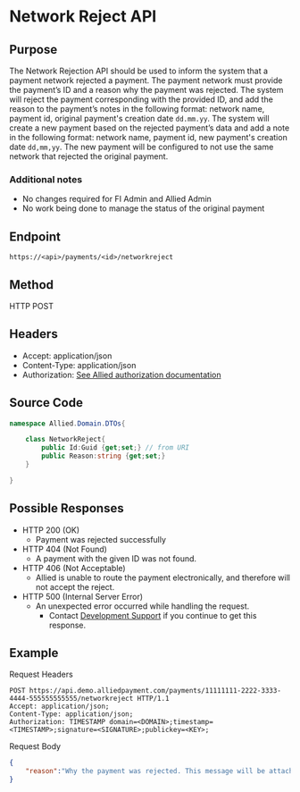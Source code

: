# Network Reject API

## Purpose

The Network Rejection API should be used to inform the system that a payment network rejected a payment. The payment network must provide the payment’s ID and a reason why the payment was rejected. The system will reject the payment corresponding with the provided ID, and add the reason to the payment’s notes in the following format: network name, payment id, original payment's creation date `dd.mm.yy`.  The system will create a new payment based on the rejected payment’s data and add a note in the following format: network name, payment id, new payment's creation date `dd,mm,yy`.  The new payment will be configured to not use the same network that rejected the original payment.

### Additional notes

* No changes required for FI Admin and Allied Admin
* No work being done to manage the status of the original payment

## Endpoint

`https://<api>/payments/<id>/networkreject`

## Method

HTTP POST

## Headers

* Accept: application/json
* Content-Type: application/json
* Authorization: [See Allied authorization documentation](http://alliedpayment.github.io/Documentation/API/Authorization)

## Source Code

``` c#
namespace Allied.Domain.DTOs{

    class NetworkReject{
        public Id:Guid {get;set;} // from URI
        public Reason:string {get;set;}
    }

}
```

## Possible Responses

* HTTP 200 (OK)
  * Payment was rejected successfully
* HTTP 404 (Not Found)
  * A payment with the given ID was not found.
* HTTP 406 (Not Acceptable)
  * Allied is unable to route the payment electronically, and therefore will not accept the reject.
* HTTP 500 (Internal Server Error)
  * An unexpected error occurred while handling the request.
    * Contact [Development Support](mailto:developmentsupport@alliedpayment.com) if you continue to get this response.

## Example

Request Headers

``` http
POST https://api.demo.alliedpayment.com/payments/11111111-2222-3333-4444-555555555555/networkreject HTTP/1.1
Accept: application/json;
Content-Type: application/json;
Authorization: TIMESTAMP domain=<DOMAIN>;timestamp=<TIMESTAMP>;signature=<SIGNATURE>;publickey=<KEY>;
```

Request Body

``` json
{
    "reason":"Why the payment was rejected. This message will be attached to the payment's notes."
}
```